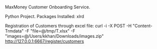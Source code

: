 MaxMoney Customer Onboarding Service.

Python Project. Packages Installed: xlrd

Registration of Customers through excel file: 
curl -i -X POST -H "Content-Trmdata" -F "file=@/tmp/T.xlsx" -F "images=@/Users/kkhan/Downloads/images.zip" http://127.0.0.1:6667/register/customers
